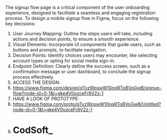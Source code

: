 The signup flow page is a critical component of the user onboarding experience, designed to facilitate a seamless and engaging registration process.
To design a mobile signup flow in Figma, focus on the following key decisions:
1. User Journey Mapping: Outline the steps users will take, including actions and decision points, to ensure a smooth experience.
2. Visual Elements: Incorporate UI components that guide users, such as buttons and prompts, to facilitate navigation.
3. Decision Points: Identify choices users may encounter, like selecting account types or opting for social media sign-in.
4. Endpoint Definition: Clearly define the success screen, such as a confirmation message or user dashboard, to conclude the signup process effectively.
5. ACCESS THE DESIGN:
6. https://www.figma.com/design/qTxzWpswW10nqRToBVoGwB/signup-flow?node-id=0-1&t=gke4V0ozceFr8V2z-1
7. HAVE A LOOK OF PROTOTYPE:
8. https://www.figma.com/proto/qTxzWpswW10nqRToBVoGwB/Untitled?node-id=0-1&t=gke4V0ozceFr8V2z-1
9. # CodSoft_
